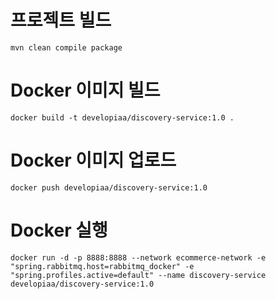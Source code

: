 # 프로젝트 빌드
`mvn clean compile package`

# Docker 이미지 빌드
`docker build -t developiaa/discovery-service:1.0 .`

# Docker 이미지 업로드
`docker push developiaa/discovery-service:1.0`

# Docker 실행
`docker run -d -p 8888:8888 --network ecommerce-network -e "spring.rabbitmq.host=rabbitmq_docker" -e "spring.profiles.active=default" --name discovery-service developiaa/discovery-service:1.0`
